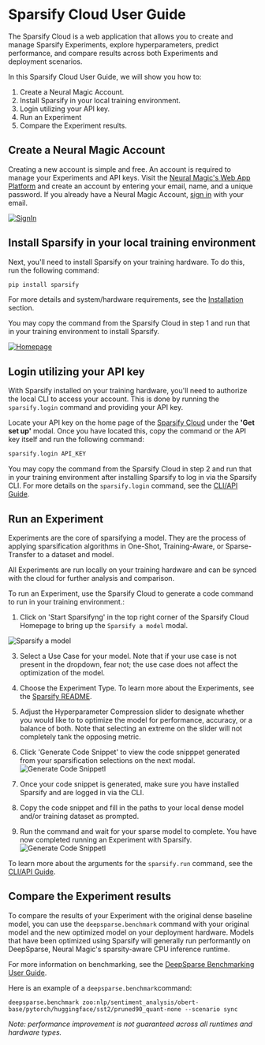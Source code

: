 # Sparsify Cloud User Guide

The Sparsify Cloud is a web application that allows you to create and manage Sparsify Experiments, explore hyperparameters, predict performance, and compare results across both Experiments and deployment scenarios. 


In this Sparsify Cloud User Guide, we will show you how to:
1. Create a Neural Magic Account.
2. Install Sparsify in your local training environment.
3. Login utilizing your API key.
4. Run an Experiment
5. Compare the Experiment results.


## Create a Neural Magic Account

Creating a new account is simple and free.
An account is required to manage your Experiments and API keys.
Visit the [Neural Magic's Web App Platform](https://account.neuralmagic.com/signup) and create an account by entering your email, name, and a unique password. 
If you already have a Neural Magic Account, [sign in](https://account.neuralmagic.com/signin) with your email.

[![SignIn](https://drive.google.com/uc?id=1RInSrLsfm0PQLEkjJqD1HzaCWA2yDcNi)](https://drive.google.com/uc?id=1RInSrLsfm0PQLEkjJqD1HzaCWA2yDcNi)

## Install Sparsify in your local training environment

Next, you'll need to install Sparsify on your training hardware.
To do this, run the following command:

```bash
pip install sparsify
```

For more details and system/hardware requirements, see the [Installation](https://github.com/neuralmagic/sparsify/README.md#installation) section.

You may copy the command from the Sparsify Cloud in step 1 and run that in your training environment to install Sparsify. 

[![Homepage](https://drive.google.com/uc?id=10U3r7lr4fmdKLG_xzRys2avdf2g2GVIN)](https://drive.google.com/uc?id=10U3r7lr4fmdKLG_xzRys2avdf2g2GVIN)


## Login utilizing your API key

With Sparsify installed on your training hardware, you'll need to authorize the local CLI to access your account.
This is done by running the `sparsify.login` command and providing your API key.

Locate your API key on the home page of the [Sparsify Cloud](https://apps.neuralmagic.com/sparsify/) under the **'Get set up'** modal.
Once you have located this, copy the command or the API key itself and run the following command:

```bash
sparsify.login API_KEY
````

You may copy the command from the Sparsify Cloud in step 2 and run that in your training environment after installing Sparsify to log in via the Sparsify CLI. For more details on the `sparsify.login` command, see the [CLI/API Guide](https://github.com/neuralmagic/sparsify/docs/cli-api-guide.md).

## Run an Experiment
Experiments are the core of sparsifying a model.
They are the process of applying sparsification algorithms in One-Shot, Training-Aware, or Sparse-Transfer to a dataset and model.

All Experiments are run locally on your training hardware and can be synced with the cloud for further analysis and comparison.

To run an Experiment, use the Sparsify Cloud to generate a code command to run in your training environment.:

1. Click on 'Start Sparsifyng' in the top right corner of the Sparsify Cloud Homepage to bring up the ```Sparsify a model``` modal.

![Sparsify a model](https://drive.google.com/uc?id=1FyayVSqq5YtKO_dEgt5iMNSZQNsqaQFq)

3. Select a Use Case for your model. Note that if your use case is not present in the dropdown, fear not; the use case does not affect the optimization of the model.
4. Choose the Experiment Type. To learn more about the Experiments, see the [Sparsify README](https://github.com/neuralmagic/sparsify/README.md#run-an-experiment).
5. Adjust the Hyperparameter Compression slider to designate whether you would like to  to optimize the model for performance, accuracy, or a balance of both. Note that selecting an extreme on the slider will not completely tank the opposing metric.
6. Click 'Generate Code Snippet' to view the code snipppet generated from your sparsification selections on the next modal. 
![Generate Code Snippetl](https://drive.google.com/uc?id=14B193hHeYqLeSX8r6C5N1G8beBeXUkYE)

7. Once your code snippet is generated, make sure you have installed Sparsify and are logged in via the CLI. 
8. Copy the code snippet and fill in the paths to your local dense model and/or training dataset as prompted. 
9. Run the command and wait for your sparse model to complete. You have now completed running an Experiment with Sparsify. 
![Generate Code Snippetl](https://drive.google.com/uc?id=1xWrla3ps0qeS70P1bzOIYGeIPXWgHfF_)


To learn more about the arguments for the `sparsify.run` command, see the [CLI/API Guide](https://github.com/neuralmagic/sparsify/docs/cli-api-guide.md).



## Compare the Experiment results

To compare the results of your Experiment with the original dense baseline model, you can use the `deepsparse.benchmark` command with your original model and the new optimized model on your deployment hardware. Models that have been optimized using Sparsify will generally run performantly on DeepSparse, Neural Magic's sparsity-aware CPU inference runtime. 


For more information on benchmarking, see the [DeepSparse Benchmarking User Guide](https://github.com/neuralmagic/deepsparse/blob/main/docs/user-guide/deepsparse-benchmarking.md).

Here is an example of a `deepsparse.benchmark`command: 

```
deepsparse.benchmark zoo:nlp/sentiment_analysis/obert-base/pytorch/huggingface/sst2/pruned90_quant-none --scenario sync

```

*Note: performance improvement is not guaranteed across all runtimes and hardware types.*

